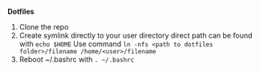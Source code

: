 **Dotfiles**

1. Clone the repo
2. Create symlink directly to your user directory
	direct path can be found with `echo $HOME`
	Use command `ln -nfs <path to dotfiles folder>/filename /home/<user>/filename`
3. Reboot ~/.bashrc with `. ~/.bashrc`


